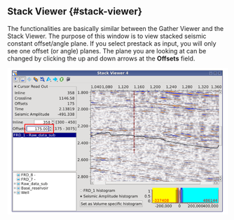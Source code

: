## Stack Viewer {#stack-viewer}

The functionalities are basically similar between the Gather Viewer and the Stack Viewer. The purpose of this window is to view stacked seismic constant offset/angle plane. If you select prestack as input, you will only see one offset \(or angle\) planes. The plane you are looking at can be changed by clicking the up and down arrows at the **Offsets** field.

![](/assets/001_stack_viewer.png)

